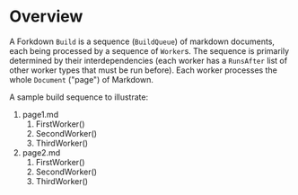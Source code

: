 # Overview
A Forkdown `Build` is a sequence (`BuildQueue`) of markdown documents, each being processed by a sequence of `Worker`s. The sequence is primarily determined by their interdependencies (each worker has a `RunsAfter` list of other worker types that must be run before). Each worker processes the whole `Document` ("page") of Markdown.

A sample build sequence to illustrate:
1. page1.md
   1. FirstWorker()
   2. SecondWorker()
   3. ThirdWorker()
2. page2.md
   1. FirstWorker()
   2. SecondWorker()
   3. ThirdWorker()